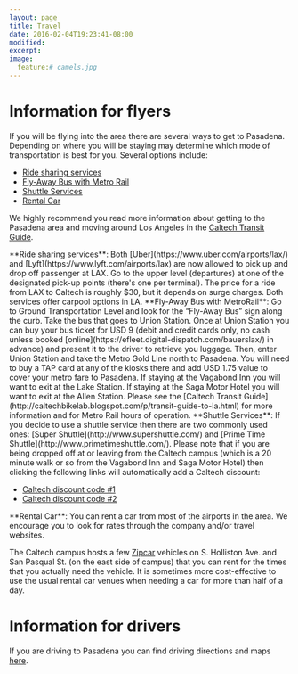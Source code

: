 ```yaml
---
layout: page
title: Travel
date: 2016-02-04T19:23:41-08:00
modified:
excerpt:
image:
  feature:# camels.jpg
---
```


# Information for flyers

If you will be flying into the area there are several ways to get to
Pasadena.  Depending on where you will be staying may determine which
mode of transportation is best for you. Several options include:

* [Ride sharing services](#rideshare)
* [Fly-Away Bus with Metro Rail](#fly-away)
* [Shuttle Services](#shuttle)
* [Rental Car](#rental)
<!-- * [Taxi or Limousine](#taxi) -->

We highly recommend you read more information about getting to the
Pasadena area and moving around Los Angeles in the
[Caltech Transit Guide](http://caltechbikelab.blogspot.com/p/transit-guide-to-la.html).

<a name="rideshare" />
**Ride sharing services**: Both [Uber](https://www.uber.com/airports/lax/) and
  [Lyft](https://www.lyft.com/airports/lax) are now allowed to pick up and
  drop off passenger at LAX. Go to the upper level (departures) at one of the
  designated pick-up points (there's one per terminal). The price for a ride from
  LAX to Caltech is roughly $30, but it depends on surge charges.
  Both services offer carpool options in LA.



<a name="fly-away" />
**Fly-Away Bus with MetroRail**: Go to Ground Transportation Level and
  look for the “Fly-Away Bus” sign along the curb. Take the bus that
  goes to Union Station. Once at Union Station you can buy your bus
  ticket for USD 9 (debit and credit cards only, no cash unless booked
  [online](https://efleet.digital-dispatch.com/bauerslax/) in advance)
  and present it to the driver to retrieve you luggage. Then, enter
  Union Station and take the Metro Gold Line north to Pasadena. You
  will need to buy a TAP card at any of the kiosks there and add
  USD 1.75 value to cover your metro fare to Pasadena. If staying at
  the Vagabond Inn you will want to exit at the Lake Station. If
  staying at the Saga Motor Hotel you will want to exit at the Allen
  Station. Please see the
  [Caltech Transit Guide](http://caltechbikelab.blogspot.com/p/transit-guide-to-la.html)
  for more information and for Metro Rail hours of operation.

<a name="shuttle" />
**Shuttle Services**: If you decide to use a shuttle service then
  there are two commonly used ones:
  [Super Shuttle](http://www.supershuttle.com/) and
  [Prime Time Shuttle](http://www.primetimeshuttle.com/). Please note
  that if you are being dropped off at or leaving from the Caltech
  campus (which is a 20 minute walk or so from the Vagabond Inn and
  Saga Motor Hotel) then clicking the following links will
  automatically add a Caltech discount:

* [Caltech discount code #1](http://www.supershuttle.com/default.aspx?GC=L3F94)
* [Caltech discount code #2](http://www.supershuttle.com/default.aspx?GC=MW26X)

<a name="rental" />
**Rental Car**: You can rent a car from most of the airports in the
  area. We encourage you to look for rates through the company and/or
  travel websites.

The Caltech campus hosts a few [Zipcar](http://www.zipcar.com/)
vehicles on S. Holliston Ave. and San Pasqual St. (on the east side of
campus) that you can rent for the times that you actually need the
vehicle. It is sometimes more cost-effective to use the usual rental
car venues when needing a car for more than half of a day.

<!-- <a name="taxi" />
**Taxi or Limousine**: Hiring a taxi or limousine to go to/from Los
  Angeles International airport (LAX) is not recommended because of
  the long distance and often bad traffic conditions. Prices are much
  more reasonable if going to/from the smaller Burbank airport (BUR)
  by taxi. -->


# Information for drivers

If you are driving to Pasadena you can find driving directions and
maps [here](http://www.admissions.caltech.edu/content/directions-and-maps).
